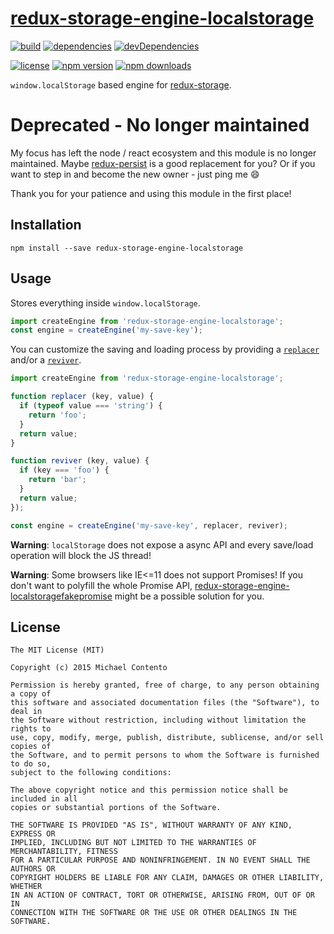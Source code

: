 # [redux-storage-engine-localstorage][]

[![build](https://travis-ci.org/michaelcontento/redux-storage-engine-localstorage.svg?branch=master)](https://travis-ci.org/michaelcontento/redux-storage-engine-localstorage)
[![dependencies](https://david-dm.org/michaelcontento/redux-storage-engine-localstorage.svg)](https://david-dm.org/michaelcontento/redux-storage-engine-localstorage)
[![devDependencies](https://david-dm.org/michaelcontento/redux-storage-engine-localstorage/dev-status.svg)](https://david-dm.org/michaelcontento/redux-storage-engine-localstorage#info=devDependencies)

[![license](https://img.shields.io/npm/l/redux-storage-engine-localstorage.svg?style=flat-square)](https://www.npmjs.com/package/redux-storage-engine-localstorage)
[![npm version](https://img.shields.io/npm/v/redux-storage-engine-localstorage.svg?style=flat-square)](https://www.npmjs.com/package/redux-storage-engine-localstorage)
[![npm downloads](https://img.shields.io/npm/dm/redux-storage-engine-localstorage.svg?style=flat-square)](https://www.npmjs.com/package/redux-storage-engine-localstorage)

`window.localStorage` based engine for [redux-storage][].

# Deprecated - No longer maintained

My focus has left the node / react ecosystem and this module is no
longer maintained. Maybe [redux-persist](https://github.com/rt2zz/redux-persist) 
is a good replacement for you? Or if you want to step in and become
the new owner - just ping me :smile:

Thank you for your patience and using this module in the first place!

## Installation

    npm install --save redux-storage-engine-localstorage

## Usage

Stores everything inside `window.localStorage`.

```js
import createEngine from 'redux-storage-engine-localstorage';
const engine = createEngine('my-save-key');
```

You can customize the saving and loading process by providing a [`replacer`](https://developer.mozilla.org/en-US/docs/Web/JavaScript/Reference/Global_Objects/JSON/stringify#The_replacer_parameter) and/or a [`reviver`](https://developer.mozilla.org/en-US/docs/Web/JavaScript/Reference/Global_Objects/JSON/parse#Using_the_reviver_parameter).

```js
import createEngine from 'redux-storage-engine-localstorage';

function replacer (key, value) {
  if (typeof value === 'string') {
    return 'foo';
  }
  return value;
}

function reviver (key, value) {
  if (key === 'foo') {
    return 'bar';
  }
  return value;
});

const engine = createEngine('my-save-key', replacer, reviver);
```

**Warning**: `localStorage` does not expose a async API and every save/load
operation will block the JS thread!

**Warning**: Some browsers like IE<=11 does not support Promises! If you don't
want to polyfill the whole Promise API, [redux-storage-engine-localstoragefakepromise][]
might be a possible solution for you.

## License

    The MIT License (MIT)

    Copyright (c) 2015 Michael Contento

    Permission is hereby granted, free of charge, to any person obtaining a copy of
    this software and associated documentation files (the "Software"), to deal in
    the Software without restriction, including without limitation the rights to
    use, copy, modify, merge, publish, distribute, sublicense, and/or sell copies of
    the Software, and to permit persons to whom the Software is furnished to do so,
    subject to the following conditions:

    The above copyright notice and this permission notice shall be included in all
    copies or substantial portions of the Software.

    THE SOFTWARE IS PROVIDED "AS IS", WITHOUT WARRANTY OF ANY KIND, EXPRESS OR
    IMPLIED, INCLUDING BUT NOT LIMITED TO THE WARRANTIES OF MERCHANTABILITY, FITNESS
    FOR A PARTICULAR PURPOSE AND NONINFRINGEMENT. IN NO EVENT SHALL THE AUTHORS OR
    COPYRIGHT HOLDERS BE LIABLE FOR ANY CLAIM, DAMAGES OR OTHER LIABILITY, WHETHER
    IN AN ACTION OF CONTRACT, TORT OR OTHERWISE, ARISING FROM, OUT OF OR IN
    CONNECTION WITH THE SOFTWARE OR THE USE OR OTHER DEALINGS IN THE SOFTWARE.

  [redux-storage]: https://github.com/michaelcontento/redux-storage
  [redux-storage-engine-localstorage]: https://github.com/michaelcontento/redux-storage-engine-localstorage
  [redux-storage-engine-localstoragefakepromise]: https://github.com/michaelcontento/redux-storage-engine-localstoragefakepromise
